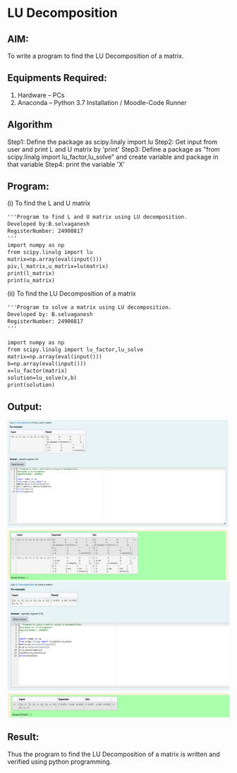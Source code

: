 # LU Decomposition 

## AIM:
To write a program to find the LU Decomposition of a matrix.

## Equipments Required:
1. Hardware – PCs
2. Anaconda – Python 3.7 Installation / Moodle-Code Runner

## Algorithm
Step1: Define the package as scipy.linaly import lu
Step2: Get input from user and print L and U matrix by 'print'
Step3: Define a package as "from scipy.linalg import lu_factor,lu_solve" and create variable and 
package in that variable
Step4: print the variable 'X'

## Program:
(i) To find the L and U matrix
```
'''Program to find L and U matrix using LU decomposition.
Developed by:B.selvaganesh
RegisterNumber: 24900817
'''
import numpy as np
from scipy.linalg import lu
matrix=np.array(eval(input()))
piv,l_matrix,u_matrix=lu(matrix)
print(l_matrix)
print(u_matrix)
```
(ii) To find the LU Decomposition of a matrix
```
'''Program to solve a matrix using LU decomposition.
Developed by: B.selvaganesh
RegisterNumber: 24900817
'''

import numpy as np
from scipy.linalg import lu_factor,lu_solve
matrix=np.array(eval(input()))
b=np.array(eval(input()))
x=lu_factor(matrix)
solution=lu_solve(x,b)
print(solution)
```

## Output:
![lu decomposition](exp.05.png)
![lu decomposition](exp.005.png)


## Result:
Thus the program to find the LU Decomposition of a matrix is written and verified using python programming.

